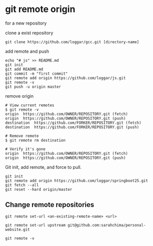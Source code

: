 # git remote origin

for a new repository

clone a exist repository

```
git clone https://github.com/loggar/gcc.git [directory-name]
```

add remote and push

```
echo "# js" >> README.md
git init
git add README.md
git commit -m "first commit"
git remote add origin https://github.com/loggar/js.git
git remote -v
git push -u origin master
```

remove origin

```
# View current remotes
$ git remote -v
origin  https://github.com/OWNER/REPOSITORY.git (fetch)
origin  https://github.com/OWNER/REPOSITORY.git (push)
destination  https://github.com/FORKER/REPOSITORY.git (fetch)
destination  https://github.com/FORKER/REPOSITORY.git (push)

# Remove remote
$ git remote rm destination

# Verify it's gone
origin  https://github.com/OWNER/REPOSITORY.git (fetch)
origin  https://github.com/OWNER/REPOSITORY.git (push)
```

Git init, add remote, and force to pull.

```
git init
git remote add origin https://github.com/loggar/springboot25.git
git fetch --all
git reset --hard origin/master
```

## Change remote repositories

```
git remote set-url <an-existing-remote-name> <url>

git remote set-url upstream git@github.com:sarahchima/personal-website.git

git remote -v
```
